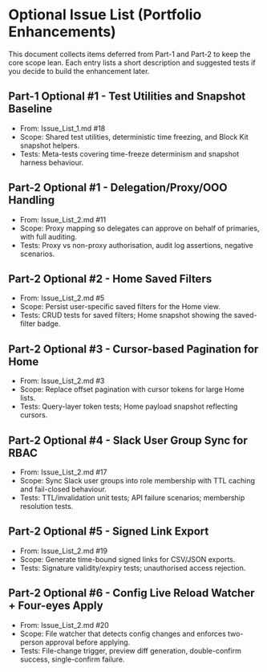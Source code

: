 # Optional Issue List (Portfolio Enhancements)

This document collects items deferred from Part-1 and Part-2 to keep the core scope lean. Each entry lists a short description and suggested tests if you decide to build the enhancement later.

## Part-1 Optional #1 - Test Utilities and Snapshot Baseline
- From: Issue_List_1.md #18
- Scope: Shared test utilities, deterministic time freezing, and Block Kit snapshot helpers.
- Tests: Meta-tests covering time-freeze determinism and snapshot harness behaviour.

## Part-2 Optional #1 - Delegation/Proxy/OOO Handling
- From: Issue_List_2.md #11
- Scope: Proxy mapping so delegates can approve on behalf of primaries, with full auditing.
- Tests: Proxy vs non-proxy authorisation, audit log assertions, negative scenarios.

## Part-2 Optional #2 - Home Saved Filters
- From: Issue_List_2.md #5
- Scope: Persist user-specific saved filters for the Home view.
- Tests: CRUD tests for saved filters; Home snapshot showing the saved-filter badge.

## Part-2 Optional #3 - Cursor-based Pagination for Home
- From: Issue_List_2.md #3
- Scope: Replace offset pagination with cursor tokens for large Home lists.
- Tests: Query-layer token tests; Home payload snapshot reflecting cursors.

## Part-2 Optional #4 - Slack User Group Sync for RBAC
- From: Issue_List_2.md #17
- Scope: Sync Slack user groups into role membership with TTL caching and fail-closed behaviour.
- Tests: TTL/invalidation unit tests; API failure scenarios; membership resolution tests.

## Part-2 Optional #5 - Signed Link Export
- From: Issue_List_2.md #19
- Scope: Generate time-bound signed links for CSV/JSON exports.
- Tests: Signature validity/expiry tests; unauthorised access rejection.

## Part-2 Optional #6 - Config Live Reload Watcher + Four-eyes Apply
- From: Issue_List_2.md #20
- Scope: File watcher that detects config changes and enforces two-person approval before applying.
- Tests: File-change trigger, preview diff generation, double-confirm success, single-confirm failure.

